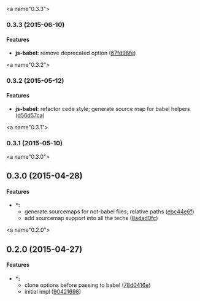 <a name"0.3.3"></a>
### 0.3.3 (2015-06-10)


#### Features

* **js-babel:** remove deprecated option ([67fd98fe](https://github.com/s-panferov/enb-babel/commit/67fd98fe))


<a name"0.3.2"></a>
### 0.3.2 (2015-05-12)


#### Features

* **js-babel:** refactor code style; generate source map for babel helpers ([d56d57ca](https://github.com/s-panferov/enb-babel/commit/d56d57ca))


<a name"0.3.1"></a>
### 0.3.1 (2015-05-10)


<a name"0.3.0"></a>
## 0.3.0 (2015-04-28)


#### Features

* ***:**
  * generate sourcemaps for not-babel files; relative paths ([ebc44e6f](https://github.com/s-panferov/enb-babel/commit/ebc44e6f))
  * add sourcemap support into all the techs ([8adad0fc](https://github.com/s-panferov/enb-babel/commit/8adad0fc))


<a name"0.2.0"></a>
## 0.2.0 (2015-04-27)


#### Features

* ***:**
  * clone options before passing to babel ([78d0416e](https://github.com/s-panferov/enb-babel/commit/78d0416e))
  * initial impl ([90421698](https://github.com/s-panferov/enb-babel/commit/90421698))

